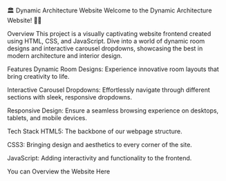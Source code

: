 🏛️ Dynamic Architecture Website
Welcome to the Dynamic Architecture Website! 🚀✨

Overview
This project is a visually captivating website frontend created using HTML, CSS, and JavaScript. Dive into a world of dynamic room designs and interactive carousel dropdowns, showcasing the best in modern architecture and interior design.

Features
Dynamic Room Designs: Experience innovative room layouts that bring creativity to life.

Interactive Carousel Dropdowns: Effortlessly navigate through different sections with sleek, responsive dropdowns.

Responsive Design: Ensure a seamless browsing experience on desktops, tablets, and mobile devices.

Tech Stack
HTML5: The backbone of our webpage structure.

CSS3: Bringing design and aesthetics to every corner of the site.

JavaScript: Adding interactivity and functionality to the frontend.

You can Overview the Website Here 

